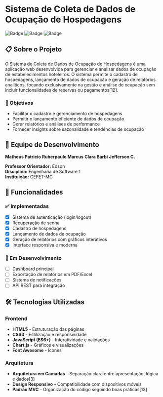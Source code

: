 # Sistema de Coleta de Dados de Ocupação de Hospedagens

![Badge](https://img.shields.io/badge/Status-Em%20Desenvolvimento-yellow)
![Badge](https://img.shields.io/badge/Linguagem-HTML%2FCSS%2FJS-blue)
![Badge](https://img.shields.io/badge/Disciplina-Engenharia%20de%20Software%201-green)

## 📋 Sobre o Projeto

O Sistema de Coleta de Dados de Ocupação de Hospedagens é uma aplicação web desenvolvida para gerenciar e analisar dados de ocupação de estabelecimentos hoteleiros. O sistema permite o cadastro de hospedagens, lançamento de dados de ocupação e geração de relatórios analíticos, focando exclusivamente na gestão e análise de ocupação sem incluir funcionalidades de reservas ou pagamentos[12].

### 🎯 Objetivos

- Facilitar o cadastro e gerenciamento de hospedagens
- Permitir o lançamento eficiente de dados de ocupação
- Gerar relatórios e análises de performance
- Fornecer insights sobre sazonalidade e tendências de ocupação

## 👥 Equipe de Desenvolvimento

 **Matheus Patricio**
 **Ruberpaulo Marcus**
 **Clara Barbi**
 **Jefferson C.**

**Professor Orientador:** Edson  
**Disciplina:** Engenharia de Software 1  
**Instituição:** CEFET-MG

## 🚀 Funcionalidades

### ✅ Implementadas
- [x] Sistema de autenticação (login/logout)
- [x] Recuperação de senha
- [x] Cadastro de hospedagens
- [x] Lançamento de dados de ocupação
- [x] Geração de relatórios com gráficos interativos
- [x] Interface responsiva e moderna

### 🔄 Em Desenvolvimento
- [ ] Dashboard principal
- [ ] Exportação de relatórios em PDF/Excel
- [ ] Sistema de notificações
- [ ] API REST para integração

## 🛠️ Tecnologias Utilizadas

### Frontend
- **HTML5** - Estruturação das páginas
- **CSS3** - Estilização e responsividade
- **JavaScript (ES6+)** - Interatividade e validações
- **Chart.js** - Gráficos e visualizações
- **Font Awesome** - Ícones

### Arquitetura
- **Arquitetura em Camadas** - Separação clara entre apresentação, lógica e dados[3]
- **Design Responsivo** - Compatibilidade com dispositivos móveis
- **Padrão MVC** - Organização do código seguindo boas práticas[13]


